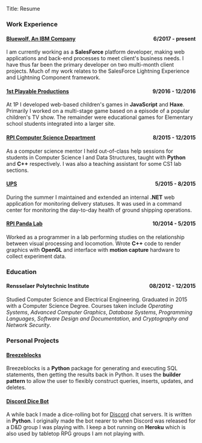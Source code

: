 Title: Resume

### Work Experience

#### [Bluewolf, An IBM Company](https://www.bluewolf.com/) <span style="float:right">6/2017 - present</span>

I am currently working as a **SalesForce** platform developer, making web
applications and back-end processes to meet client's business needs.
I have thus far been the primary developer on two multi-month client projects.
Much of my work relates to the SalesForce Lightning Experience and Lightning
Component framework.

#### [1st Playable Productions](http://www.1stplayable.com/) <span style="float:right">9/2016 - 12/2016</span>

At 1P I developed web-based children's games in **JavaScript** and **Haxe**.
Primarily I worked on a multi-stage game based on a episode of a popular
children's TV show. The remainder were educational games for Elementary school students integrated into a larger site.

#### [RPI Computer Science Department](https://www.cs.rpi.edu/) <span style="float:right">8/2015 - 12/2015</span>

As a computer science mentor I held out-of-class help sessions for students in
Computer Science I and Data Structures, taught with **Python** and **C++**
respectively. I was also a teaching assistant for some CS1 lab sections.

#### [UPS](https://ups.com/) <span style="float:right">5/2015 - 8/2015</span>

During the summer I maintained and extended an internal **.NET** web application
for monitoring delivery statuses. It was used in a command center for monitoring
the day-to-day health of ground shipping operations.

#### [RPI Panda Lab](http://panda.cogsci.rpi.edu/) <span style="float:right">10/2014 - 5/2015</span>

Worked as a programmer in a lab performing studies on the relationship between
visual processing and locomotion. Wrote **C++** code to render graphics with
**OpenGL** and interface with **motion capture** hardware to collect experiment
data.

### Education

#### Rensselaer Polytechnic Institute <span style="float:right">08/2012 - 12/2015</span>

Studied Computer Science and Electrical Engineering. Graduated in 2015 with a
Computer Science Degree. Courses taken include *Operating Systems*,
*Advanced Computer Graphics*, *Database Systems*, *Programming Languages*,
*Software Design and Documentation*, and *Cryptography and Network Security*.

### Personal Projects

#### [Breezeblocks](https://github.com/modimore/breezeblocks)

Breezeblocks is a **Python** package for generating and executing SQL statements,
then getting the results back in Python. It uses the **builder pattern** to allow
the user to flexibly construct queries, inserts, updates, and deletes.

#### [Discord Dice Bot](https://github.com/modimore/Discord-Dice-Bot)

A while back I made a dice-rolling bot for [Discord](https://discordapp.com) chat
servers. It is written in **Python**. I originally made the bot nearer to when
Discord was released for a D&D group I was playing with. I keep a bot running on
**Heroku** which is also used by tabletop RPG groups I am not playing with.
